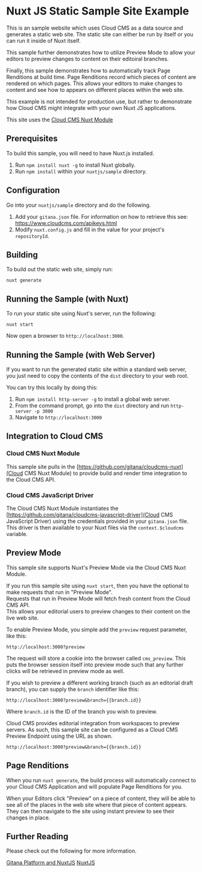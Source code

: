 # Nuxt JS Static Sample Site Example

This is an sample website which uses Cloud CMS as a data source and generates a static web site.  The static site
can either be run by itself or you can run it inside of Nuxt itself.

This sample further demonstrates how to utilize Preview Mode to allow your editors to preview changes to content
on their editoiral branches.

Finally, this sample demonstrates how to automatically track Page Renditions at build time.  Page Renditions record
which pieces of content are rendered on which pages.  This allows your editors to make changes to content and
see how to appears on different places within the web site.

This example is not intended for production use, but rather to demonstrate how Cloud CMS might integrate with your
own Nuxt JS applications.

This site uses the [Cloud CMS Nuxt Module](https://www.npmjs.com/package/cloudcms-nuxt)

## Prerequisites

To build this sample, you will need to have Nuxt.js installed.

1. Run `npm install nuxt -g` to install Nuxt globally.
2. Run `npm install` within your `nuxtjs/sample` directory.

## Configuration

Go into your `nuxtjs/sample` directory and do the following.

1. Add your `gitana.json` file. For information on how to retrieve this see: https://www.cloudcms.com/apikeys.html
2. Modify `nuxt.config.js` and fill in the value for your project's `repositoryId`.

## Building

To build out the static web site, simply run:

```
nuxt generate
```

## Running the Sample (with Nuxt)

To run your static site using Nuxt's server, run the following:

```
nuxt start
```

Now open a browser to `http://localhost:3000`.

## Running the Sample (with Web Server)

If you want to run the generated static site within a standard web server, you just need to copy the contents
of the `dist` directory to your web root.

You can try this locally by doing this:

1. Run `npm install http-server -g` to install a global web server.
2. From the command prompt, go into the `dist` directory and run `http-server -p 3000`
3. Navigate to `http://localhost:3000`

## Integration to Cloud CMS

### Cloud CMS Nuxt Module

This sample site pulls in the [https://github.com/gitana/cloudcms-nuxt](Cloud CMS Nuxt Module) to provide build and
render time integration to the Cloud CMS API.

### Cloud CMS JavaScript Driver

The Cloud CMS Nuxt Module instantiates the [https://github.com/gitana/cloudcms-javascript-driver](Cloud CMS JavaScript Driver)
using the credentials provided in your `gitana.json` file.  This driver is then available to your Nuxt files via the
`context.$cloudcms` variable.

## Preview Mode

This sample site supports Nuxt's Preview Mode via the Cloud CMS Nuxt Module. 

If you run this sample site using `nuxt start`, then you have the optional to make requests that run in "Preview Mode".  
Requests that run in Preview Mode will fetch fresh content from the Cloud CMS API.  
This allows your editorial users to preview changes to their content on the live web site.

To enable Preview Mode, you simple add the `preview` request parameter, like this:

```
http://localhost:3000?preview
```

The request will store a cookie into the browser called `cms_preview`.  This puts the browser session itself into
preview mode such that any further clicks will be retrieved in preview mode as well.

If you wish to preview a different working branch (such as an editorial draft branch), you can supply the `branch`
identifier like this:

```
http://localhost:3000?preview&branch={{branch.id}}
```

Where `branch.id` is the ID of the branch you wish to preview.

Cloud CMS provides editorial integration from workspaces to preview servers.  As such, this sample site can be configured
as a Cloud CMS Preview Endpoint using the URL as shown.

```
http://localhost:3000?preview&branch={{branch.id}}
```

## Page Renditions

When you run `nuxt generate`, the build process will automatically connect to your Cloud CMS Application and will
populate Page Renditions for you.

When your Editors click "Preview" on a piece of content, they will be able to see all of the places in the web site
where that piece of content appears.  They can then navigate to the site using instant preview to see their changes
in place.


## Further Reading

Please check out the following for more information.

[Gitana Platform and NuxtJS](https://gitana.io/documentation/gitana/4.0/developers/frameworks/nuxtjs.html)
[NuxtJS](https://nuxtjs.org/)
